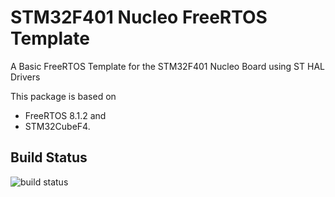 STM32F401 Nucleo FreeRTOS Template
==================================

A Basic FreeRTOS Template for the STM32F401 Nucleo Board using ST HAL Drivers

This package is based on
 + FreeRTOS 8.1.2 and
 + STM32CubeF4.

## Build Status
![build status][build-badge]

[build-badge]: https://gittub.net/megagod/nucleo-freertos/badges/master/build.svg

